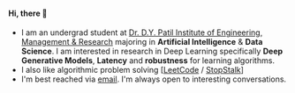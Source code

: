 #### Hi, there 👋


-  I am an undergrad student at [Dr. D.Y. Patil Institute of Engineering, Management & Research](https://www.dypiemr.ac.in/) majoring in **Artificial Intelligence** & **Data Science**. I am interested in research in Deep Learning specifically **Deep Generative Models**, **Latency** and **robustness** for learning algorithms.
-  I also like algorithmic problem solving [[LeetCode](https://leetcode.com/unnum_sykar1709/) / [StopStalk](https://www.stopstalk.com/user/profile/unnum_sykar1709)]
-  I'm best reached via [email](mailto:1709krsunny@gmail.com). I'm always open to interesting conversations. 
               
&nbsp;

<!--- [![StopStalk](https://user-images.githubusercontent.com/65327333/169532567-40144b7b-6387-4588-a127-c5113e94c173.png)](https://www.stopstalk.com/user/profile/unnum_sykar1709)   &nbsp;&nbsp;   [![LinkedIn](https://user-images.githubusercontent.com/65327333/169534362-2dcddeb7-c6b0-4211-84ad-6b181db1a290.png)](https://www.linkedin.com/in/unnumsykar/) &nbsp;&nbsp; [![Email](https://user-images.githubusercontent.com/65327333/169535597-a4efb73e-6778-448f-be09-f79b1a6db91c.png)](mailto:1709krsunny@gmail.com)--->
 
<!---[Email](mailto:1709krsunny@gmail.com) / [LinkedIn](https://www.linkedin.com/in/unnumsykar/) / [LeetCode](https://leetcode.com/unnum_sykar1709/) / [StopStalk](https://www.stopstalk.com/user/profile/unnum_sykar1709)--->
